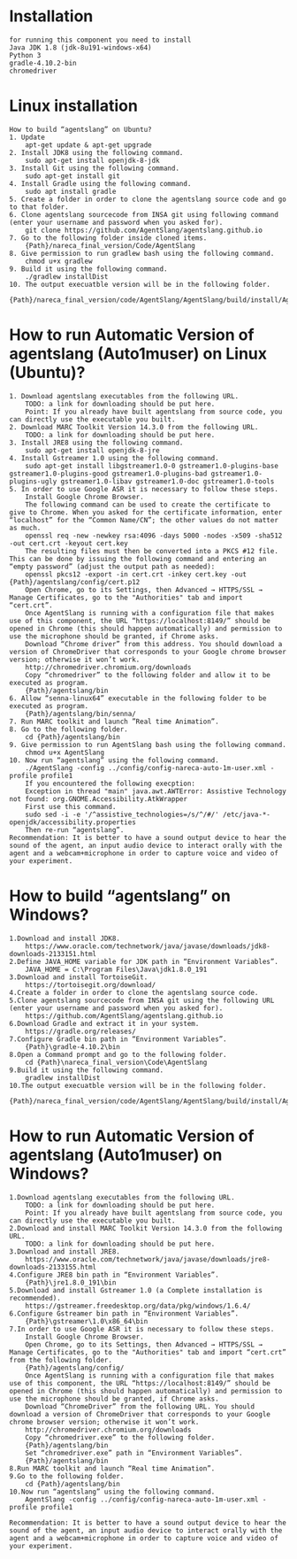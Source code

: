 
# Installation
	for running this component you need to install 
	Java JDK 1.8 (jdk-8u191-windows-x64)
	Python 3
	gradle-4.10.2-bin
	chromedriver
 
# Linux installation
	How to build “agentslang” on Ubuntu? 
	1. Update
		apt-get update & apt-get upgrade
	2. Install JDK8 using the following command. 
		sudo apt-get install openjdk-8-jdk
	3. Install Git using the following command.
		sudo apt-get install git
	4. Install Gradle using the following command.
		sudo apt install gradle
	5. Create a folder in order to clone the agentslang source code and go to that folder.
	6. Clone agentslang sourcecode from INSA git using following command (enter your username and password when you asked for).
		git clone https://github.com/AgentSlang/agentslang.github.io
	7. Go to the following folder inside cloned items.
		{Path}/nareca_final_version/Code/AgentSlang
	8. Give permission to run gradlew bash using the following command.
		chmod u+x gradlew
	9. Build it using the following command.
		./gradlew installDist 
	10. The output execuatble version will be in the following folder.
		{Path}/nareca_final_version/code/AgentSlang/AgentSlang/build/install/AgentSlang

# How to run Automatic Version of agentslang (Auto1muser) on Linux (Ubuntu)? 
	1. Download agentslang executables from the following URL.
		TODO: a link for downloading should be put here.
		Point: If you already have built agentslang from source code, you can directly use the executable you built.
	2. Download MARC Toolkit Version 14.3.0 from the following URL.
		TODO: a link for downloading should be put here.
	3. Install JRE8 using the following command. 
		sudo apt-get install openjdk-8-jre
	4. Install Gstreamer 1.0 using the following command.
		sudo apt-get install libgstreamer1.0-0 gstreamer1.0-plugins-base gstreamer1.0-plugins-good gstreamer1.0-plugins-bad gstreamer1.0-plugins-ugly gstreamer1.0-libav gstreamer1.0-doc gstreamer1.0-tools
	5. In order to use Google ASR it is necessary to follow these steps.
		Install Google Chrome Browser.
		The following command can be used to create the certificate to give to Chrome. When you asked for the certificate information, enter “localhost” for the “Common Name/CN”; the other values do not matter as much.
		openssl req -new -newkey rsa:4096 -days 5000 -nodes -x509 -sha512 -out cert.crt -keyout cert.key
		The resulting files must then be converted into a PKCS #12 file. This can be done by issuing the following command and entering an “empty password” (adjust the output path as needed):
		openssl pkcs12 -export -in cert.crt -inkey cert.key -out {Path}/agentslang/config/cert.p12
		Open Chrome, go to its Settings, then Advanced → HTTPS/SSL → Manage Certificates, go to the "Authorities" tab and import “cert.crt”. 
		Once AgentSlang is running with a configuration file that makes use of this component, the URL “https://localhost:8149/” should be opened in Chrome (this should happen automatically) and permission to use the microphone should be granted, if Chrome asks.
		Download “Chrome driver” from this address. You should download a version of ChromeDriver that corresponds to your Google chrome browser version; otherwise it won’t work.
		http://chromedriver.chromium.org/downloads
		Copy “chromedriver” to the following folder and allow it to be executed as program.
		{Path}/agentslang/bin
	6. Allow “senna-linux64” executable in the following folder to be executed as program.
		{Path}/agentslang/bin/senna/
	7. Run MARC toolkit and launch ”Real time Animation”.
	8. Go to the following folder.
		cd {Path}/agentslang/bin
	9. Give permission to run AgentSlang bash using the following command.
		chmod u+x AgentSlang
	10. Now run “agentslang” using the following command.
		./AgentSlang -config ../config/config-nareca-auto-1m-user.xml -profile profile1
		If you encountered the following execption:
		Exception in thread "main" java.awt.AWTError: Assistive Technology not found: org.GNOME.Accessibility.AtkWrapper
		First use this command.
		sudo sed -i -e '/^assistive_technologies=/s/^/#/' /etc/java-*-openjdk/accessibility.properties
		Then re-run “agentslang”. 
	Recommendation: It is better to have a sound output device to hear the sound of the agent, an input audio device to interact orally with the agent and a webcam+microphone in order to capture voice and video of your experiment.
	 
	 
# How to build “agentslang” on Windows? 
	1.Download and install JDK8.
		https://www.oracle.com/technetwork/java/javase/downloads/jdk8-downloads-2133151.html
	2.Define JAVA_HOME variable for JDK path in “Environment Variables”.
		JAVA_HOME = C:\Program Files\Java\jdk1.8.0_191
	3.Download and install TortoiseGit.
		https://tortoisegit.org/download/
	4.Create a folder in order to clone the agentslang source code.
	5.Clone agentslang sourcecode from INSA git using the following URL (enter your username and password when you asked for).
		https://github.com/AgentSlang/agentslang.github.io
	6.Download Gradle and extract it in your system.
		https://gradle.org/releases/
	7.Configure Gradle bin path in “Environment Variables”.
		{Path}\gradle-4.10.2\bin
	8.Open a Command prompt and go to the following folder.
		cd {Path}\nareca_final_version\Code\AgentSlang 
	9.Build it using the following command.
		gradlew installDist
	10.The output execuatble version will be in the following folder.
		{Path}/nareca_final_version/code/AgentSlang/AgentSlang/build/install/AgentSlang


# How to run Automatic Version of agentslang (Auto1muser) on Windows? 

	1.Download agentslang executables from the following URL.
		TODO: a link for downloading should be put here.
		Point: If you already have built agentslang from source code, you can directly use the executable you built.
	2.Download and install MARC Toolkit Version 14.3.0 from the following URL. 
		TODO: a link for downloading should be put here.
	3.Download and install JRE8.
		https://www.oracle.com/technetwork/java/javase/downloads/jre8-downloads-2133155.html
	4.Configure JRE8 bin path in “Environment Variables”.
		{Path}\jre1.8.0_191\bin
	5.Download and install Gstreamer 1.0 (a Complete installation is recommended).
		https://gstreamer.freedesktop.org/data/pkg/windows/1.6.4/
	6.Configure Gstreamer bin path in “Environment Variables”.
		{Path}\gstreamer\1.0\x86_64\bin
	7.In order to use Google ASR it is necessary to follow these steps.
		Install Google Chrome Browser.
		Open Chrome, go to its Settings, then Advanced → HTTPS/SSL → Manage Certificates, go to the "Authorities" tab and import “cert.crt” from the following folder.
		{Path}/agentslang/config/
		Once AgentSlang is running with a configuration file that makes use of this component, the URL “https://localhost:8149/” should be opened in Chrome (this should happen automatically) and permission to use the microphone should be granted, if Chrome asks.
		Download “ChromeDriver” from the following URL. You should download a version of ChromeDriver that corresponds to your Google chrome browser version; otherwise it won’t work.
		http://chromedriver.chromium.org/downloads
		Copy “chromedriver.exe” to the following folder.
		{Path}/agentslang/bin
		Set “chromedriver.exe” path in “Environment Variables”.
		{Path}/agentslang/bin
	8.Run MARC toolkit and launch “Real time Animation”.
	9.Go to the following folder.
		cd {Path}/agentslang/bin
	10.Now run “agentslang” using the following command.
		AgentSlang -config ../config/config-nareca-auto-1m-user.xml -profile profile1

	Recommendation: It is better to have a sound output device to hear the sound of the agent, an input audio device to interact orally with the agent and a webcam+microphone in order to capture voice and video of your experiment.
